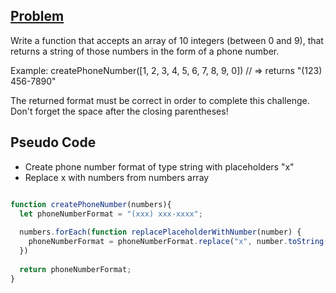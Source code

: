 ## [Problem](https://www.codewars.com/kata/525f50e3b73515a6db000b83)

Write a function that accepts an array of 10 integers (between 0 and 9), that returns a string of those numbers in the form of a phone number.

Example: createPhoneNumber([1, 2, 3, 4, 5, 6, 7, 8, 9, 0]) // => returns "(123) 456-7890"

The returned format must be correct in order to complete this challenge.
Don't forget the space after the closing parentheses!

## Pseudo Code

* Create phone number format of type string with placeholders "x"
* Replace x with numbers from numbers array

```js 

function createPhoneNumber(numbers){
  let phoneNumberFormat = "(xxx) xxx-xxxx";
  
  numbers.forEach(function replacePlaceholderWithNumber(number) {
    phoneNumberFormat = phoneNumberFormat.replace("x", number.toString());
  })
  
  return phoneNumberFormat;
}

```
